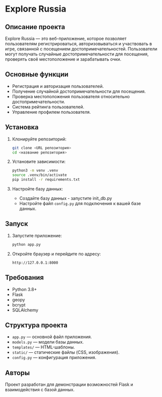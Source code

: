 # Explore Russia

## Описание проекта

Explore Russia — это веб-приложение, которое позволяет пользователям регистрироваться, авторизовываться и участвовать в игре, связанной с посещением достопримечательностей. Пользователи могут получать случайные достопримечательности для посещения, проверять своё местоположение и зарабатывать очки.

## Основные функции

- Регистрация и авторизация пользователей.
- Получение случайной достопримечательности для посещения.
- Проверка местоположения пользователя относительно достопримечательности.
- Система рейтинга пользователей.
- Управление профилем пользователя.

## Установка

1. Клонируйте репозиторий:
   ```bash
   git clone <URL репозитория>
   cd <название репозитория>
   ```

2. Установите зависимости:
   ```bash
   python3 -m venv .venv
   source .venv/bin/activate
   pip install -r requirements.txt
   ```

3. Настройте базу данных:
   - Создайте базу данных - запустите init_db.py
   - Настройте файл `config.py` для подключения к вашей базе данных.

## Запуск

1. Запустите приложение:
   ```bash
   python app.py
   ```

2. Откройте браузер и перейдите по адресу:
   ```
   http://127.0.0.1:8000
   ```

## Требования

- Python 3.8+
- Flask
- geopy
- bcrypt
- SQLAlchemy

## Структура проекта

- `app.py` — основной файл приложения.
- `models.py` — модели базы данных.
- `templates/` — HTML-шаблоны.
- `static/` — статические файлы (CSS, изображения).
- `config.py` — конфигурация приложения.

## Авторы

Проект разработан для демонстрации возможностей Flask и взаимодействия с базой данных.
